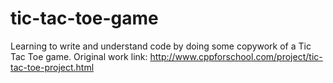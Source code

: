 # tic-tac-toe-game
Learning to write and understand code by doing some copywork of a Tic Tac Toe game.
Original work link: http://www.cppforschool.com/project/tic-tac-toe-project.html
